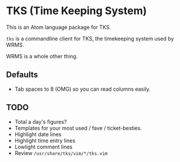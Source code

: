 # TKS (Time Keeping System)

This is an Atom language package for TKS.

`tks` is a commandline client for TKS, the timekeeping system used by WRMS.

WRMS is a whole other thing.

## Defaults

* Tab spaces to 8 (OMG) so you can read columns easily.

## TODO

* Total a day's figures?
* Templates for your most used / fave / ticket-besties.
* Highlight date lines
* Highlight time entry lines
* Lowlight comment lines
* Review `/usr/share/tks/vim/*/tks.vim`

